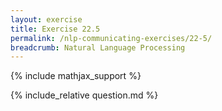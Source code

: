 ```yaml
---
layout: exercise
title: Exercise 22.5
permalink: /nlp-communicating-exercises/22-5/
breadcrumb: Natural Language Processing
---
```


{% include mathjax_support %}

<div><i class="arrow-up" data-chapter="nlp-communicating-exercises" data-exercise="ex_5" data-rating="0"></i></div>
{% include_relative question.md %}

